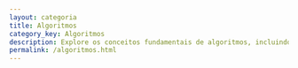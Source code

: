 ```yaml
---
layout: categoria
title: Algoritmos
category_key: Algoritmos
description: Explore os conceitos fundamentais de algoritmos, incluindo ordenação, busca, algoritmos de grafos e programação dinâmica.
permalink: /algoritmos.html
---
```

